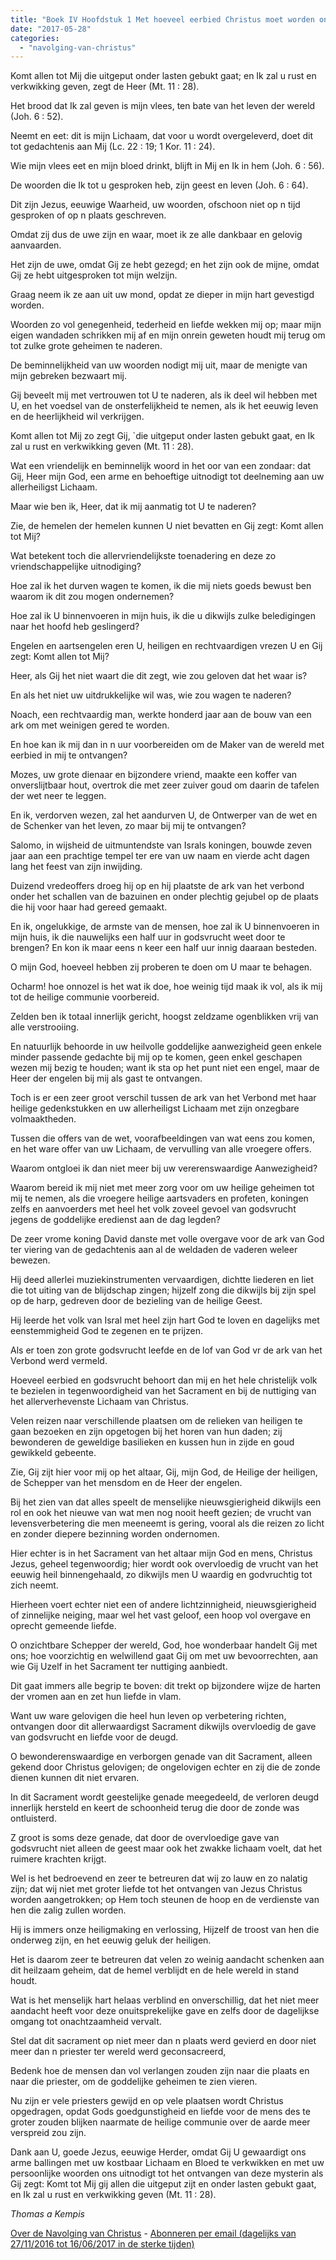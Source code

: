 ```yaml
---
title: "Boek IV Hoofdstuk 1 Met hoeveel eerbied Christus moet worden ontvangen"
date: "2017-05-28"
categories: 
  - "navolging-van-christus"
---
```


Komt allen tot Mij die uitgeput onder lasten gebukt gaat; en Ik zal u rust en verkwikking geven, zegt de Heer (Mt. 11 : 28).

Het brood dat Ik zal geven is mijn vlees, ten bate van het leven der wereld (Joh. 6 : 52).

Neemt en eet: dit is mijn Lichaam, dat voor u wordt overgeleverd, doet dit tot gedachtenis aan Mij (Lc. 22 : 19; 1 Kor. 11 : 24).

Wie mijn vlees eet en mijn bloed drinkt, blijft in Mij en Ik in hem (Joh. 6 : 56).

De woorden die Ik tot u gesproken heb, zijn geest en leven (Joh. 6 : 64).

Dit zijn Jezus, eeuwige Waarheid, uw woorden, ofschoon niet op n tijd gesproken of op n plaats geschreven.

Omdat zij dus de uwe zijn en waar, moet ik ze alle dankbaar en gelovig aanvaarden.

Het zijn de uwe, omdat Gij ze hebt gezegd; en het zijn ook de mijne, omdat Gij ze hebt uitgesproken tot mijn welzijn.

Graag neem ik ze aan uit uw mond, opdat ze dieper in mijn hart gevestigd worden.

Woorden zo vol genegenheid, tederheid en liefde wekken mij op; maar mijn eigen wandaden schrikken mij af en mijn onrein geweten houdt mij terug om tot zulke grote geheimen te naderen.

De beminnelijkheid van uw woorden nodigt mij uit, maar de menigte van mijn gebreken bezwaart mij.

Gij beveelt mij met vertrouwen tot U te naderen, als ik deel wil hebben met U, en het voedsel van de onsterfelijkheid te nemen, als ik het eeuwig leven en de heerlijkheid wil verkrijgen.

Komt allen tot Mij zo zegt Gij, \`die uitgeput onder lasten gebukt gaat, en Ik zal u rust en verkwikking geven (Mt. 11 : 28).

Wat een vriendelijk en beminnelijk woord in het oor van een zondaar: dat Gij, Heer mijn God, een arme en behoeftige uitnodigt tot deelneming aan uw allerheiligst Lichaam.

Maar wie ben ik, Heer, dat ik mij aanmatig tot U te naderen?

Zie, de hemelen der hemelen kunnen U niet bevatten en Gij zegt: Komt allen tot Mij?

Wat betekent toch die allervriendelijkste toenadering en deze zo vriendschappelijke uitnodiging?

Hoe zal ik het durven wagen te komen, ik die mij niets goeds bewust ben waarom ik dit zou mogen ondernemen?

Hoe zal ik U binnenvoeren in mijn huis, ik die u dikwijls zulke beledigingen naar het hoofd heb geslingerd?

Engelen en aartsengelen eren U, heiligen en rechtvaardigen vrezen U en Gij zegt: Komt allen tot Mij?

Heer, als Gij het niet waart die dit zegt, wie zou geloven dat het waar is?

En als het niet uw uitdrukkelijke wil was, wie zou wagen te naderen?

Noach, een rechtvaardig man, werkte honderd jaar aan de bouw van een ark om met weinigen gered te worden.

En hoe kan ik mij dan in n uur voorbereiden om de Maker van de wereld met eerbied in mij te ontvangen?

Mozes, uw grote dienaar en bijzondere vriend, maakte een koffer van onverslijtbaar hout, overtrok die met zeer zuiver goud om daarin de tafelen der wet neer te leggen.

En ik, verdorven wezen, zal het aandurven U, de Ontwerper van de wet en de Schenker van het leven, zo maar bij mij te ontvangen?

Salomo, in wijsheid de uitmuntendste van Israls koningen, bouwde zeven jaar aan een prachtige tempel ter ere van uw naam en vierde acht dagen lang het feest van zijn inwijding.

Duizend vredeoffers droeg hij op en hij plaatste de ark van het verbond onder het schallen van de bazuinen en onder plechtig gejubel op de plaats die hij voor haar had gereed gemaakt.

En ik, ongelukkige, de armste van de mensen, hoe zal ik U binnenvoeren in mijn huis, ik die nauwelijks een half uur in godsvrucht weet door te brengen? En kon ik maar eens n keer een half uur innig daaraan besteden.

O mijn God, hoeveel hebben zij proberen te doen om U maar te behagen.

Ocharm! hoe onnozel is het wat ik doe, hoe weinig tijd maak ik vol, als ik mij tot de heilige communie voorbereid.

Zelden ben ik totaal innerlijk gericht, hoogst zeldzame ogenblikken vrij van alle verstrooiing.

En natuurlijk behoorde in uw heilvolle goddelijke aanwezigheid geen enkele minder passende gedachte bij mij op te komen, geen enkel geschapen wezen mij bezig te houden; want ik sta op het punt niet een engel, maar de Heer der engelen bij mij als gast te ontvangen.

Toch is er een zeer groot verschil tussen de ark van het Verbond met haar heilige gedenkstukken en uw allerheiligst Lichaam met zijn onzegbare volmaaktheden.

Tussen die offers van de wet, voorafbeeldingen van wat eens zou komen, en het ware offer van uw Lichaam, de vervulling van alle vroegere offers.

Waarom ontgloei ik dan niet meer bij uw vererenswaardige Aanwezigheid?

Waarom bereid ik mij niet met meer zorg voor om uw heilige geheimen tot mij te nemen, als die vroegere heilige aartsvaders en profeten, koningen zelfs en aanvoerders met heel het volk zoveel gevoel van godsvrucht jegens de goddelijke eredienst aan de dag legden?

De zeer vrome koning David danste met volle overgave voor de ark van God ter viering van de gedachtenis aan al de weldaden de vaderen weleer bewezen.

Hij deed allerlei muziekinstrumenten vervaardigen, dichtte liederen en liet die tot uiting van de blijdschap zingen; hijzelf zong die dikwijls bij zijn spel op de harp, gedreven door de bezieling van de heilige Geest.

Hij leerde het volk van Isral met heel zijn hart God te loven en dagelijks met eenstemmigheid God te zegenen en te prijzen.

Als er toen zon grote godsvrucht leefde en de lof van God vr de ark van het Verbond werd vermeld.

Hoeveel eerbied en godsvrucht behoort dan mij en het hele christelijk volk te bezielen in tegenwoordigheid van het Sacrament en bij de nuttiging van het allerverhevenste Lichaam van Christus.

Velen reizen naar verschillende plaatsen om de relieken van heiligen te gaan bezoeken en zijn opgetogen bij het horen van hun daden; zij bewonderen de geweldige basilieken en kussen hun in zijde en goud gewikkeld gebeente.

Zie, Gij zijt hier voor mij op het altaar, Gij, mijn God, de Heilige der heiligen, de Schepper van het mensdom en de Heer der engelen.

Bij het zien van dat alles speelt de menselijke nieuwsgierigheid dikwijls een rol en ook het nieuwe van wat men nog nooit heeft gezien; de vrucht van levensverbetering die men meeneemt is gering, vooral als die reizen zo licht en zonder diepere bezinning worden ondernomen.

Hier echter is in het Sacrament van het altaar mijn God en mens, Christus Jezus, geheel tegenwoordig; hier wordt ook overvloedig de vrucht van het eeuwig heil binnengehaald, zo dikwijls men U waardig en godvruchtig tot zich neemt.

Hierheen voert echter niet een of andere lichtzinnigheid, nieuwsgierigheid of zinnelijke neiging, maar wel het vast geloof, een hoop vol overgave en oprecht gemeende liefde.

O onzichtbare Schepper der wereld, God, hoe wonderbaar handelt Gij met ons; hoe voorzichtig en welwillend gaat Gij om met uw bevoorrechten, aan wie Gij Uzelf in het Sacrament ter nuttiging aanbiedt.

Dit gaat immers alle begrip te boven: dit trekt op bijzondere wijze de harten der vromen aan en zet hun liefde in vlam.

Want uw ware gelovigen die heel hun leven op verbetering richten, ontvangen door dit allerwaardigst Sacrament dikwijls overvloedig de gave van godsvrucht en liefde voor de deugd.

O bewonderenswaardige en verborgen genade van dit Sacrament, alleen gekend door Christus gelovigen; de ongelovigen echter en zij die de zonde dienen kunnen dit niet ervaren.

In dit Sacrament wordt geestelijke genade meegedeeld, de verloren deugd innerlijk hersteld en keert de schoonheid terug die door de zonde was ontluisterd.

Z groot is soms deze genade, dat door de overvloedige gave van godsvrucht niet alleen de geest maar ook het zwakke lichaam voelt, dat het ruimere krachten krijgt.

Wel is het bedroevend en zeer te betreuren dat wij zo lauw en zo nalatig zijn; dat wij niet met groter liefde tot het ontvangen van Jezus Christus worden aangetrokken; op Hem toch steunen de hoop en de verdienste van hen die zalig zullen worden.

Hij is immers onze heiligmaking en verlossing, Hijzelf de troost van hen die onderweg zijn, en het eeuwig geluk der heiligen.

Het is daarom zeer te betreuren dat velen zo weinig aandacht schenken aan dit heilzaam geheim, dat de hemel verblijdt en de hele wereld in stand houdt.

Wat is het menselijk hart helaas verblind en onverschillig, dat het niet meer aandacht heeft voor deze onuitsprekelijke gave en zelfs door de dagelijkse omgang tot onachtzaamheid vervalt.

Stel dat dit sacrament op niet meer dan n plaats werd gevierd en door niet meer dan n priester ter wereld werd geconsacreerd,

Bedenk hoe de mensen dan vol verlangen zouden zijn naar die plaats en naar die priester, om de goddelijke geheimen te zien vieren.

Nu zijn er vele priesters gewijd en op vele plaatsen wordt Christus opgedragen, opdat Gods goedgunstigheid en liefde voor de mens des te groter zouden blijken naarmate de heilige communie over de aarde meer verspreid zou zijn.

Dank aan U, goede Jezus, eeuwige Herder, omdat Gij U gewaardigt ons arme ballingen met uw kostbaar Lichaam en Bloed te verkwikken en met uw persoonlijke woorden ons uitnodigt tot het ontvangen van deze mysterin als Gij zegt: Komt tot Mij gij allen die uitgeput zijt en onder lasten gebukt gaat, en Ik zal u rust en verkwikking geven (Mt. 11 : 28).

_Thomas a Kempis_

[Over de Navolging van Christus](/blog/de-navolging-van-christus-in-de-sterke-tijden/) - [Abonneren per email (dagelijks van 27/11/2016 tot 16/06/2017 in de sterke tijden)](http://eepurl.com/cg9VGT)
